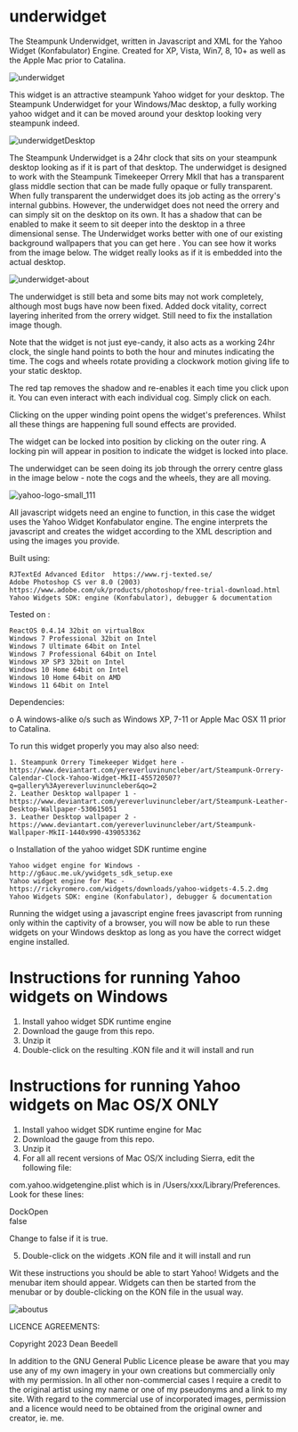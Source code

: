 # underwidget
  
 The Steampunk Underwidget, written in Javascript and XML for the Yahoo 
 Widget (Konfabulator) Engine. Created for XP, Vista, Win7, 8, 10+ as well as the 
 Apple Mac prior to Catalina.
 
![underwidget](https://github.com/yereverluvinunclebert/underwidget/assets/2788342/9278163f-ffbb-4be2-bb23-9df6e9e8ee16)

This widget is an attractive steampunk Yahoo widget for your desktop. The 
Steampunk Underwidget for your Windows/Mac desktop, a fully working yahoo widget 
and it can be moved around your desktop looking very steampunk indeed. 

![underwidgetDesktop](https://github.com/yereverluvinunclebert/underwidget/assets/2788342/ec1079d1-0d28-43ee-a9d6-579f751a61d4)

The Steampunk Underwidget is a 24hr clock that sits on your steampunk desktop 
looking as if it is part of that desktop. The underwidget is designed to work 
with the Steampunk Timekeeper Orrery MkII that has a transparent glass middle 
section that can be made fully opaque or fully transparent. When fully 
transparent the underwidget does its job acting as the orrery's internal 
gubbins. However, the underwidget does not need the orrery and can simply sit 
on the desktop on its own. It has a shadow that can be enabled to make it seem 
to sit deeper into the desktop in a three dimensional sense. The Underwidget 
works better with one of our existing background wallpapers that you can get 
here . You can see how it works from the image below. The widget really looks 
as if it is embedded into the actual desktop. 

![underwidget-about](https://github.com/yereverluvinunclebert/underwidget/assets/2788342/c789f6da-d308-4823-a038-742cea82b47d)

The underwidget is still beta and some bits may not work completely, although 
most bugs have now been fixed. Added dock vitality, correct layering inherited 
from the orrery widget. Still need to fix the installation image though.

Note that the widget is not just eye-candy, it also acts as a working 24hr 
clock, the single hand points to both the hour and minutes indicating the time. 
The cogs and wheels rotate providing a clockwork motion giving life to your 
static desktop.

The red tap removes the shadow and re-enables it each time you click upon it. 
You can even interact with each individual cog. Simply click on each.

Clicking on the upper winding point opens the widget's preferences. Whilst all 
these things are happening full sound effects are provided.

The widget can be locked into position by clicking on the outer ring. A locking 
pin will appear in position to indicate the widget is locked into place.

The underwidget can be seen doing its job through the orrery centre glass in the 
image below - note the cogs and the wheels, they are all moving. 

 ![yahoo-logo-small_111](https://github.com/yereverluvinunclebert/Steampunk-MediaPlayer-Ywidget/assets/2788342/c5668608-ab57-4665-a332-3bc9b7e07a9f)

 All javascript widgets need an engine to function, in this case the widget uses 
 the Yahoo Widget Konfabulator engine. The engine interprets the javascript and 
 creates the widget according to the XML description and using the images you 
 provide. 
 
Built using: 

	RJTextEd Advanced Editor  https://www.rj-texted.se/ 
	Adobe Photoshop CS ver 8.0 (2003)  https://www.adobe.com/uk/products/photoshop/free-trial-download.html  
	Yahoo Widgets SDK: engine (Konfabulator), debugger & documentation
	
Tested on :

	ReactOS 0.4.14 32bit on virtualBox    
	Windows 7 Professional 32bit on Intel    
	Windows 7 Ultimate 64bit on Intel    
	Windows 7 Professional 64bit on Intel    
	Windows XP SP3 32bit on Intel    
	Windows 10 Home 64bit on Intel    
	Windows 10 Home 64bit on AMD    
	Windows 11 64bit on Intel 
   
 Dependencies:
 
 o A windows-alike o/s such as Windows XP, 7-11 or Apple Mac OSX 11 prior to Catalina.  
 
  To run this widget properly you may also also need:
 
	1. Steampunk Orrery Timekeeper Widget here - https://www.deviantart.com/yereverluvinuncleber/art/Steampunk-Orrery-Calendar-Clock-Yahoo-Widget-MkII-455720507?q=gallery%3Ayereverluvinuncleber&qo=2
	2. Leather Desktop wallpaper 1 - https://www.deviantart.com/yereverluvinuncleber/art/Steampunk-Leather-Desktop-Wallpaper-530615051
 	3. Leather Desktop wallpaper 2 - https://www.deviantart.com/yereverluvinuncleber/art/Steampunk-Wallpaper-MkII-1440x990-439053362 	
 	
  o Installation of the yahoo widget SDK runtime engine  
 
	Yahoo widget engine for Windows - http://g6auc.me.uk/ywidgets_sdk_setup.exe  
	Yahoo widget engine for Mac - https://rickyromero.com/widgets/downloads/yahoo-widgets-4.5.2.dmg
	Yahoo Widgets SDK: engine (Konfabulator), debugger & documentation 
	
 Running the widget using a javascript engine frees javascript from running only 
 within the captivity of a browser, you will now be able to run these widgets on 
 your Windows desktop as long as you have the correct widget engine installed.
  
 Instructions for running Yahoo widgets on Windows
 =================================================
 
 1. Install yahoo widget SDK runtime engine
 2. Download the gauge from this repo.
 3. Unzip it
 4. Double-click on the resulting .KON file and it will install and run
 
 Instructions for running Yahoo widgets on Mac OS/X ONLY
 ========================================================
 
 1. Install yahoo widget SDK runtime engine for Mac
 2. Download the gauge from this repo.
 3. Unzip it
 4. For all all recent versions of Mac OS/X including Sierra, edit the following 
 file:
 
 com.yahoo.widgetengine.plist which is in /Users/xxx/Library/Preferences. Look 
 for these lines: 
    
   <key>DockOpen</key>  
   <string>false</string>  
 
 Change to false if it is true.
 
 5. Double-click on the widgets .KON file and it will install and run
 
 Wit these instructions you should be able to start Yahoo! Widgets and the 
 menubar item should appear. Widgets can then be started from the menubar or by 
 double-clicking on the KON file in the usual way.
 
 ![aboutus](https://github.com/yereverluvinunclebert/Steampunk-Moon_Phase_III/assets/2788342/a39bfd44-1f95-4800-a591-e68684ab5d42)

 LICENCE AGREEMENTS:
 
 Copyright 2023 Dean Beedell
 
 In addition to the GNU General Public Licence please be aware that you may use
 any of my own imagery in your own creations but commercially only with my
 permission. In all other non-commercial cases I require a credit to the
 original artist using my name or one of my pseudonyms and a link to my site.
 With regard to the commercial use of incorporated images, permission and a
 licence would need to be obtained from the original owner and creator, ie. me.
 
